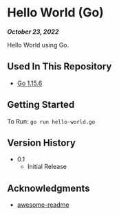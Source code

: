 # Hello World (Go)

***October 23, 2022***

Hello World using Go.

## Used In This Repository

- [Go 1.15.6](https://go.dev/dl/)

## Getting Started

To Run: `go run hello-world.go`

## Version History

* 0.1
    * Initial Release

## Acknowledgments

* [awesome-readme](https://github.com/matiassingers/awesome-readme)
